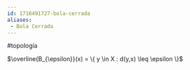```yaml
---
id: 1716491727-bola-cerrada
aliases:
 - Bola Cerrada
---
```


#topología 

$\overline{B_{\epsilon}}(x) = \{ y \in X : d(y,x) \leq \epsilon \}$